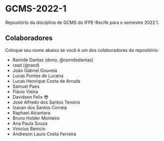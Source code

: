 # GCMS-2022-1
Repositório da disciplina de GCMS do IFPE-Recife para o semestre 2022.1.

## Colaboradores
Coloque seu nome abaixo se você é um dos colaboradores do repositório:
* Ramide Dantas (dono, @ramidedantas)
* rasd (@rasd)
* João Gabriel Gouveia
* Lucas Pontes de Lucena
* Lucas Henrique Costa de Arruda
* Samuel Paes
* Flávio Vieira
* Davidson Felix 😎
* José Alfredo dos Santos Tenório
* Izavan dos Santos Correia
* Raphael Alcantara
* Bruno Holder Monteiro
* Ana Paula Souza
* Vinicius Benicio
* Andreson Lauro Costa Ferreira
